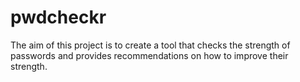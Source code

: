# pwdcheckr
The aim of this project is to create a tool that checks the strength of passwords and provides recommendations on how to improve their strength.
